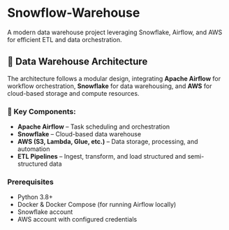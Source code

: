 # Snowflow-Warehouse
A modern data warehouse project leveraging Snowflake, Airflow, and AWS for efficient ETL and data orchestration.

## 🚀 Data Warehouse Architecture

The architecture follows a modular design, integrating **Apache Airflow** for workflow orchestration, **Snowflake** for data warehousing, and **AWS** for cloud-based storage and compute resources.

### 📌 Key Components:
- **Apache Airflow** – Task scheduling and orchestration  
- **Snowflake** – Cloud-based data warehouse  
- **AWS (S3, Lambda, Glue, etc.)** – Data storage, processing, and automation  
- **ETL Pipelines** – Ingest, transform, and load structured and semi-structured data  

### Prerequisites
- Python 3.8+
- Docker & Docker Compose (for running Airflow locally)
- Snowflake account
- AWS account with configured credentials
